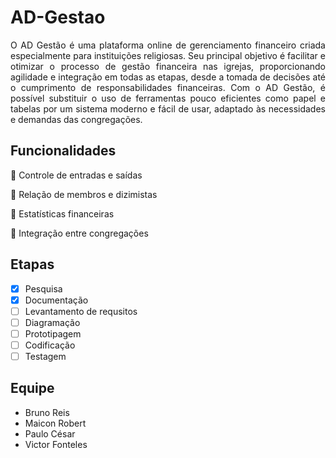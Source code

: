 # AD-Gestao

<p align="justify">
O AD Gestão é uma plataforma online de gerenciamento financeiro criada especialmente para instituições religiosas. Seu principal objetivo é facilitar e otimizar o processo de gestão financeira nas igrejas, proporcionando agilidade e integração em todas as etapas, desde a tomada de decisões até o cumprimento de responsabilidades financeiras. Com o AD Gestão, é possível substituir o uso de ferramentas pouco eficientes como papel e tabelas por um sistema moderno e fácil de usar, adaptado às necessidades e demandas das congregações.
</p>

## Funcionalidades

🎯 Controle de entradas e saídas

🎯 Relação de membros e dizimistas

🎯 Estatísticas financeiras

🎯 Integração entre congregações

## Etapas

- [x] Pesquisa
- [x] Documentação
- [ ] Levantamento de requsitos
- [ ] Diagramação
- [ ] Prototipagem
- [ ] Codificação
- [ ] Testagem

## Equipe

- Bruno Reis
- Maicon Robert
- Paulo César
- Victor Fonteles
